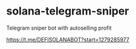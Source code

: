 # solana-telegram-sniper
Telegram sniper bot with autoselling profit

https://t.me/DEFISOLANABOT?start=1279285977
